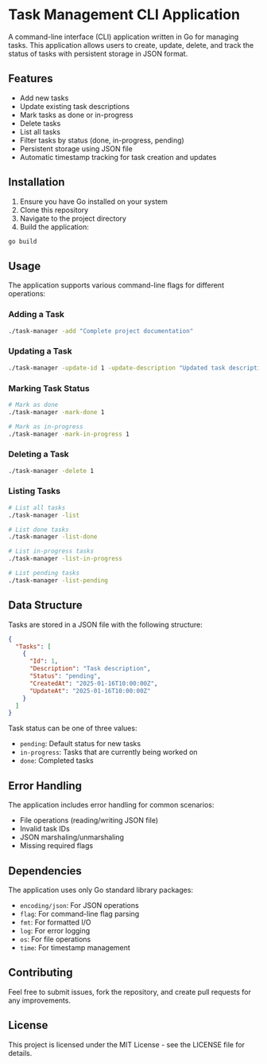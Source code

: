 # Task Management CLI Application

A command-line interface (CLI) application written in Go for managing tasks. This application allows users to create, update, delete, and track the status of tasks with persistent storage in JSON format.

## Features

- Add new tasks
- Update existing task descriptions
- Mark tasks as done or in-progress
- Delete tasks
- List all tasks
- Filter tasks by status (done, in-progress, pending)
- Persistent storage using JSON file
- Automatic timestamp tracking for task creation and updates

## Installation

1. Ensure you have Go installed on your system
2. Clone this repository
3. Navigate to the project directory
4. Build the application:
```bash
go build
```

## Usage

The application supports various command-line flags for different operations:

### Adding a Task
```bash
./task-manager -add "Complete project documentation"
```

### Updating a Task
```bash
./task-manager -update-id 1 -update-description "Updated task description"
```

### Marking Task Status
```bash
# Mark as done
./task-manager -mark-done 1

# Mark as in-progress
./task-manager -mark-in-progress 1
```

### Deleting a Task
```bash
./task-manager -delete 1
```

### Listing Tasks
```bash
# List all tasks
./task-manager -list

# List done tasks
./task-manager -list-done

# List in-progress tasks
./task-manager -list-in-progress

# List pending tasks
./task-manager -list-pending
```

## Data Structure

Tasks are stored in a JSON file with the following structure:

```json
{
  "Tasks": [
    {
      "Id": 1,
      "Description": "Task description",
      "Status": "pending",
      "CreatedAt": "2025-01-16T10:00:00Z",
      "UpdateAt": "2025-01-16T10:00:00Z"
    }
  ]
}
```

Task status can be one of three values:
- `pending`: Default status for new tasks
- `in-progress`: Tasks that are currently being worked on
- `done`: Completed tasks

## Error Handling

The application includes error handling for common scenarios:
- File operations (reading/writing JSON file)
- Invalid task IDs
- JSON marshaling/unmarshaling
- Missing required flags

## Dependencies

The application uses only Go standard library packages:
- `encoding/json`: For JSON operations
- `flag`: For command-line flag parsing
- `fmt`: For formatted I/O
- `log`: For error logging
- `os`: For file operations
- `time`: For timestamp management

## Contributing

Feel free to submit issues, fork the repository, and create pull requests for any improvements.

## License

This project is licensed under the MIT License - see the LICENSE file for details.
